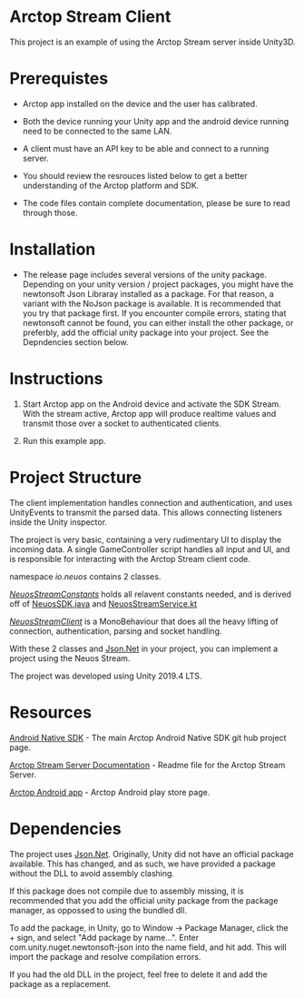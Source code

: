 # Arctop Stream Client

This project is an example of using the Arctop Stream server inside Unity3D.

# Prerequistes

- Arctop app installed on the device and the user has calibrated.

- Both the device running your Unity app and the android device running need to be connected to the same LAN.

- A client must have an API key to be able and connect to a running server.

- You should review the resrouces listed below to get a better understanding of the Arctop platform and SDK.

- The code files contain complete documentation, please be sure to read through those.

# Installation

- The release page includes several versions of the unity package. Depending on your unity version / project packages, you might have the newtonsoft Json Libraray installed as a package. For that reason, a variant with the NoJson package is available. It is recommended that you try that package first. If you encounter compile errors, stating that newtonsoft cannot be found, you can either install the other package, or preferbly, add the official unity package into your project. See the Depndencies section below.

# Instructions

1. Start Arctop app on the Android device and activate the SDK Stream.
With the stream active, Arctop app will produce realtime values and transmit those over a socket to authenticated clients.

2. Run this example app.

# Project Structure

The client implementation handles connection and authentication, and uses UnityEvents to transmit the parsed data. This allows connecting listeners inside the Unity inspector.

The project is very basic, containing a very rudimentary UI to display the incoming data. A single GameController script handles all input and UI, and is responsible for interacting with the Arctop Stream client code.

namespace *io.neuos* contains 2 classes.

*[NeuosStreamConstants](/Assets/NeuosSocketClient/Scripts/io/neuos/NeuosStreamConstants.cs)* holds all relavent constants needed, and is derived off of [NeuosSDK.java](https://github.com/arctop/Neuos-SDK/blob/main/neuosSDK/src/main/java/io/neuos/NeuosSDK.java)
 and [NeuosStreamService.kt](https://github.com/arctop/Neuos-SDK/blob/main/neuosSDK/src/main/java/io/neuos/NeuosStreamService.kt)

*[NeuosStreamClient](/Assets/Scripts/io/neuos/NeuosStreamClient.cs)* is a MonoBehaviour that does all the heavy lifting of connection, authentication, parsing and socket handling.

With these 2 classes and [Json.Net](https://www.newtonsoft.com/json) in your project, you can implement a project using the Neuos Stream. 

The project was developed using Unity 2019.4 LTS.

# Resources

[Android Native SDK](https://github.com/arctop/android-sdk) - The main Arctop Android Native SDK git hub project page.


[Arctop Stream Server Documentation](https://github.com/arctop/android-sdk/blob/main/Arctop-Stream.md) - Readme file for the Arctop Stream Server.

[Arctop Android app](https://play.google.com/store/apps/details?id=io.neuos.central) - Arctop Android play store page.

# Dependencies 

The project uses [Json.Net](https://www.newtonsoft.com/json). Originally, Unity did not have an official package available. This has changed, and as such, we have provided a package without the DLL to avoid assembly clashing. 

If this package does not compile due to assembly missing, it is recommended that you add the official unity package from the package manager, as oppossed to using the bundled dll. 

To add the package, in Unity, go to Window -> Package Manager, click the + sign, and select "Add package by name...". Enter com.unity.nuget.newtonsoft-json into the name field, and hit add. This will import the package and resolve compilation errors.

If you had the old DLL in the project, feel free to delete it and add the package as a replacement.

